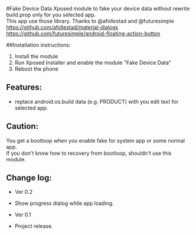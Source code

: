 #Fake Device Data
Xposed module to fake your device data without rewrite build.prop only for you selected app.  
This app use those library. Thanks to @afollestad and @futuresimple  
https://github.com/afollestad/material-dialogs  
https://github.com/futuresimple/android-floating-action-button  

##Installation instructions:
1. Install the module
2. Run Xposed Installer and enable the module "Fake Device Data"
3. Reboot the phone

## Features:
* replace android.os.build data (e.g. PRODUCT) with you edit text for selected app.

## Caution:
You get a bootloop when you enable fake for system app or some normal app.  
If you don't know how to recovery from bootloop, shouldn't use this module. 

## Change log:
* Ver 0.2
 - Show progress dialog while app loading.
 
* Ver 0.1
 - Project release.
